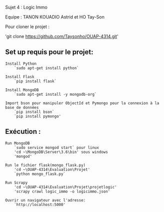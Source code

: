 Sujet 4 : Logic Immo

Equipe : TANON KOUADIO Astrid et HO Tay-Son

Pour cloner le projet : 

'git clone https://github.com/Taysonho/OUAP-4314.git'

## Set up requis pour le projet:

	Install Python
		`sudo apt-get install python`
		
	Install Flask 
		`pip install flask`
		
	Install MongoDB 
		`sudo apt-get install -y mongodb-org`
			
	Import bson pour manipuler ObjectId et Pymongo pour la connexion à la base de données
		`pip install bson`
		`pip install pymongo'
		

## Exécution :
		
	Run MongoDB
		`sudo service mongod start` pour linux
		'cd ~\MongoDB\Server\3.6\bin' sous windows
		'mongod'
	
	Run le fichier flask(mongo_flask.py)
		'cd ~\OUAP-4314\Evaluation\Projet'
		`python mongo_flask.py`
		
	Run Scrapy
		'cd ~\OUAP-4314\Evaluation\Projet\projetlogic'
		'scrapy crawl logic_immo -o logicimmo.json'	

	Ouvrir un navigateur avec l'adresse:
		`http://localhost:5000'
		





